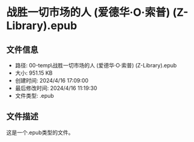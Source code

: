 ﻿# 战胜一切市场的人 (爱德华·O·索普) (Z-Library).epub

## 文件信息
- 路径: 00-temp\战胜一切市场的人 (爱德华·O·索普) (Z-Library).epub
- 大小: 951.15 KB
- 创建时间: 2024/4/16 17:09:00
- 最后修改时间: 2024/4/16 11:19:30
- 文件类型: .epub

## 文件描述
这是一个.epub类型的文件。

